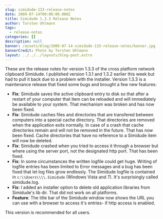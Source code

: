 ```yaml
---
slug: simidude-133-release-notes
date: 2009-07-14T00:00:00.000Z
title: Simidude 1.3.3 Release Notes
author: Torsten Uhlmann
tags:
  - release-notes
categories: []
description: null
banner: /assets/blog/2009-07-14-simidude-133-release-notes/banner.jpg
bannerCredit: Photo by Torsten Uhlmann
layout: ../../../layouts/blog-post.astro
---
```


These are the release notes for version 1.3.3 of the cross platform network clipboard Simidude. I published version 1.3.1 and 1.3.2 earlier this week but had to pull it back due to a problem with the installer. Version 1.3.3 is a maintenance release that fixed some bugs and brought a few new features:

-   **Fix**: Simidude saves the active clipboard entry to disk so that after a restart of your computer that item can be reloaded and will immediately be available to your system. That mechanism was broken and has now been fixed.
-   **Fix**: Simidude caches files and directories that are transfered between computers into a special cache directory. That directories are removed when the application exits normally. In case of a crash that cache directories remain and will not be removed in the future. That has now been fixed. Cache directories that have no reference to a Simidude item will now be deleted.
-   **Fix**: Simidude crashed when you tried to access it through a browser but where using the server port, not the designated http port. That has been fixed.
-   **Fix**: In some circumstances the written logfile could get huge. Writing of logfile entries has been limited to Error messages and a bug has been fixed that let log files grow endlessly. The Simidude logfile is contained in `c:\\Users\\\\.Simidude` (Windows Vista and 7). It's surprisingly called simidude.log.
-   **Fix**: I added an installer option to delete old application libraries from Simidude's lib dir. That did not work on all platforms.
-   **Feature**: The title bar of the Simidude window now shows the URL you can use with a browser to access it's entries- if http access is enabled.

This version is recommended for all users.
